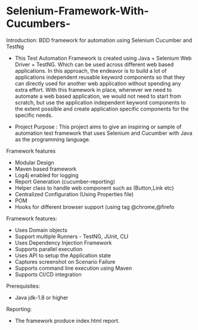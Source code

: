 # Selenium-Framework-With-Cucumbers-


Introduction: BDD framework for automation using Selenium Cucumber and TestNg
* This Test Automation Framework is created using Java + Selenium Web Driver + TestNG. Which can be used across different web based applications. In this approach, the endeavor is to build a lot of applications independent reusable keyword components so that they can directly used for another web application without spending any extra effort. With this framework in place, whenever we need to automate a web based application, we would not need to start from scratch, but use the application independent keyword components to the extent possible and create application specific components for the specific needs.

* Project Purpose :
  This project aims to give an inspiring or sample of automation test framework that uses Selenium and Cucumber with Java as the programming language.


Framework features

* Modular Design
* Maven based framework
* Log4j enabled for logging
* Report Generation (cucumber-reporting)
* Helper class to handle web component such as (Button,Link etc)
* Centralized Configuration (Using Properties file)
* POM
* Hooks for different browser support (using tag @chrome,@firefo


Framework features:

* Uses Domain objects
* Support multiple Runners - TestNG, JUnit, CLI
* Uses Dependency Injection Framework
* Supports parallel execution
* Uses API to setup the Application state
* Captures screenshot on Scenario Failure
* Supports command line execution using Maven
* Supports CI/CD integration

Prerequisites:

* Java jdk-1.8 or higher

Reporting:

* The framework produce index.html report.

